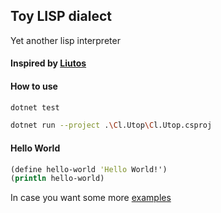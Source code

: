 ## Toy LISP dialect

Yet another lisp interpreter

#### Inspired by [Liutos](https://github.com/Liutos/Camel-Lisp)


#### How to use

```sh
dotnet test
```

```sh
dotnet run --project .\Cl.Utop\Cl.Utop.csproj
```

#### Hello World

```clojure
(define hello-world 'Hello World!')
(println hello-world)
```

In case you want some more [examples](./examples.md)
